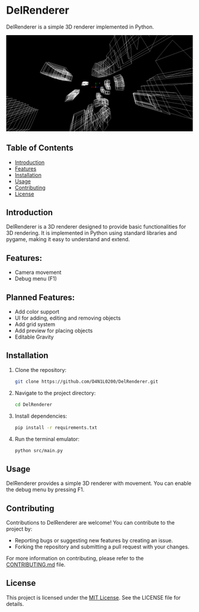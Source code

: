 # DelRenderer

DelRenderer is a simple 3D renderer implemented in Python.

![Screenshot](screenshot.png)

## Table of Contents
- [Introduction](#introduction)
- [Features](#features)
- [Installation](#installation)
- [Usage](#usage)
- [Contributing](#contributing)
- [License](#license)

## Introduction

DelRenderer is a 3D renderer designed to provide basic functionalities for 3D rendering. It is implemented in Python using standard libraries and pygame, making it easy to understand and extend.

## Features:
- Camera movement
- Debug menu (F1)

## Planned Features:
- Add color support
- UI for adding, editing and removing objects
- Add grid system
- Add preview for placing objects
- Editable Gravity

## Installation

1. Clone the repository:
    ```bash
    git clone https://github.com/D4N1L0200/DelRenderer.git
    ```
2. Navigate to the project directory:
    ```bash
    cd DelRenderer
    ```
3. Install dependencies:
    ```bash
    pip install -r requirements.txt
    ```
4. Run the terminal emulator:
    ```bash
    python src/main.py
    ```
   
## Usage

DelRenderer provides a simple 3D renderer with movement.
You can enable the debug menu by pressing F1.

## Contributing

Contributions to DelRenderer are welcome! You can contribute to the project by:

- Reporting bugs or suggesting new features by creating an issue.
- Forking the repository and submitting a pull request with your changes.

For more information on contributing, please refer to the [CONTRIBUTING.md](CONTRIBUTING.md) file.

## License

This project is licensed under the [MIT License](LICENSE). See the LICENSE file for details.

